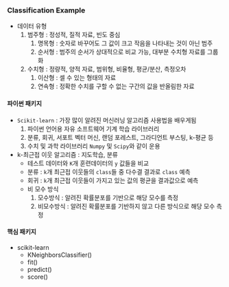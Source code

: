 ### Classification Example
- 데이터 유형
    1. 범주형 : 정성적, 질적 자료, 빈도 중심
        1. 명목형 : 숫자로 바꾸어도 그 값이 크고 작음을 나타내는 것이 아닌 범주
        2. 순서형 : 범주의 순서가 상대적으로 비교 가능, 대부분 수치형 자료를 그룹화
    2. 수치형 : 정량적, 양적 자료, 범위형, 비율형, 평균/분산, 측정오차
        1. 이산형 : 셀 수 있는 형태의 자료
        2. 연속형 : 정확한 수치를 구할 수 없는 구간의 값을 반올림한 자료
#### 파이썬 패키지
- `Scikit-learn` : 가장 많이 알려진 머신러닝 알고리즘 사용법을 배우게됨
    1. 파이썬 언어용 자유 소프트웨어 기계 학습 라이브러리
    2. 분류, 회귀, 서포트 벡터 머신, 랜덤 포레스트, 그라디언트 부스팅, k-평균 등
    3. 수치 및 과학 라이브러리 `Numpy` 및 `Scipy`와 같이 운용
- k-최근접 이웃 알고리즘 : 지도학습, 분류
    - 테스트 데이터와 `K`개 훈련데이터의 `y` 값들을 비교
    - 분류 : `k`개 최근접 이웃들의 `class`들 중 다수결 결과로 `class` 예측
    - 회귀 : `k`개 최근접 이웃들이 가지고 있는 값의 평균을 결과값으로 예측
    - 비 모수 방식
        1. 모수방식 : 알려진 확률분포를 기반으로 해당 모수를 측정
        2. 비모수방식 : 알려진 확률분포를 기반하지 않고 다른 방식으로 해당 모수 측정
#### 핵심 패키지
- scikit-learn
    - KNeighborsClassifier()
    - fit()
    - predict()
    - score()